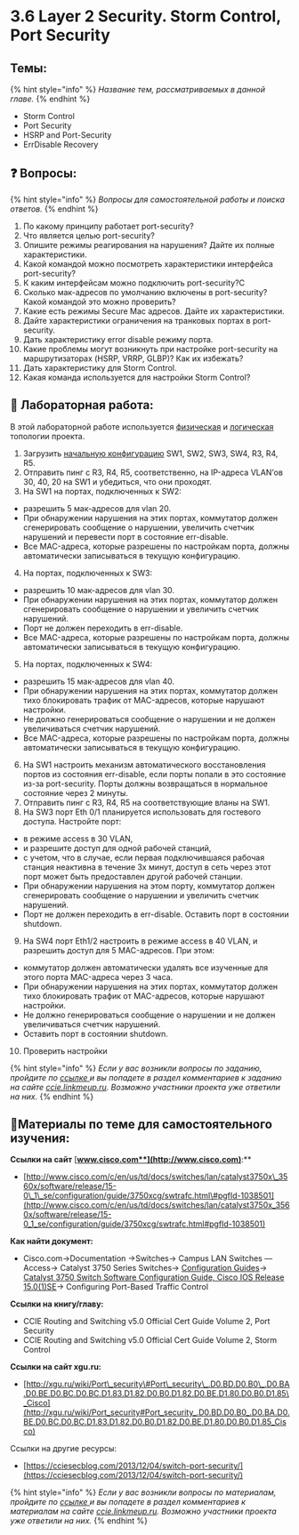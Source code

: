 # 3.6 Layer 2 Security. Storm Control, Port Security

## Темы:

{% hint style="info" %}
  _Название тем, рассматриваемых в данной главе._
{% endhint %}

* Storm Control
* Port Security
* HSRP and Port-Security
* ErrDisable Recovery

## ❓ Вопросы:

{% hint style="info" %}
 _Вопросы для самостоятельной работы и поиска ответов._
{% endhint %}

1. По какому принципу работает port-security?
2. Что является целью port-security?
3. Опишите режимы реагирования на нарушения? Дайте их полные характеристики.
4. Какой командой можно посмотреть характеристики интерфейса port-security?
5. К каким интерфейсам можно подключить port-security?С
6. Сколько мак-адресов по умолчанию включены в port-security? Какой командой это можно проверить?
7. Какие есть режимы Secure Mac адресов. Дайте их характеристики.
8. Дайте характеристики ограничения на транковых портах в port-security.
9. Дать характеристику error disable режиму порта.
10. Какие проблемы могут возникнуть при настройке port-security на маршрутизаторах \(HSRP, VRRP, GLBP\)? Как их избежать?
11. Дать характеристику для Storm Control.
12. Какая команда используется для настройки Storm Control?

## 📍 Лабораторная работа:

 В этой лабораторной работе используется [физическая](https://ccie.gitbook.io/ccie/topology#physic) и [логическая](https://ccie.gitbook.io/ccie/topology#logic) топологии проекта.

1. Загрузить [начальную конфигурацию](https://drive.google.com/open?id=0B8TdfSzCKkaxUl8xWlo2a3VJdHM) SW1, SW2, SW3, SW4, R3, R4, R5.  
2. Отправить пинг c R3, R4, R5, соответственно, на IP-адреса VLAN’ов 30, 40, 20 на SW1 и убедиться, что они проходят.  
3. На SW1 на портах, подключенных к SW2:

* разрешить 5 мак-адресов для vlan 20.
* При обнаружении нарушения на этих портах, коммутатор должен сгенерировать сообщение о нарушении, увеличить счетчик нарушений и перевести порт в состояние err-disable.
* Все MAC-адреса, которые разрешены по настройкам порта, должны автоматически записываться в текущую конфигурацию.

4. На портах, подключенных к SW3:

* разрешить 10 мак-адресов для vlan 30.
* При обнаружении нарушения на этих портах, коммутатор должен сгенерировать сообщение о нарушении и увеличить счетчик нарушений.
* Порт не должен переходить в err-disable.
* Все MAC-адреса, которые разрешены по настройкам порта, должны автоматически записываться в текущую конфигурацию.

5. На портах, подключенных к SW4:

* разрешить 15 мак-адресов для vlan 40.
* При обнаружении нарушения на этих портах, коммутатор должен тихо блокировать трафик от MAC-адресов, которые нарушают настройки.
* Не должно генерироваться сообщение о нарушении и не должен увеличиваться счетчик нарушений.
* Все MAC-адреса, которые разрешены по настройкам порта, должны автоматически записываться в текущую конфигурацию.

6. На SW1 настроить механизм автоматического восстановления портов из состояния err-disable, если порты попали в это состояние из-за port-security. Порты должны возвращаться в нормальное состояние через 2 минуты.  
7. Отправить пинг c R3, R4, R5 на соответствующие вланы на SW1.  
8. На SW3 порт Eth 0/1 планируется использовать для гостевого доступа. Настройте порт:

* в режиме access в 30 VLAN,
* и разрешите доступ для одной рабочей станций,
* с учетом, что в случае, если первая подключившаяся рабочая станция неактивна в течение 3х минут, доступ в сеть через этот порт может быть предоставлен другой рабочей станции.
* При обнаружении нарушения на этом порту, коммутатор должен сгенерировать сообщение о нарушении и увеличить счетчик нарушений.
* Порт не должен переходить в err-disable. Оставить порт в состоянии shutdown.

9. На SW4 порт Eth1/2 настроить в режиме access в 40 VLAN, и разрешить доступ для 5 MAC-адресов. При этом:

* коммутатор должен автоматически удалять все изученные для этого порта MAC-адреса через 3 часа.
* При обнаружении нарушения на этих портах, коммутатор должен тихо блокировать трафик от MAC-адресов, которые нарушают настройки.
* Не должно генерироваться сообщение о нарушении и не должен увеличиваться счетчик нарушений.
* Оставить порт в состоянии shutdown.

10. Проверить настройки

{% hint style="info" %}
 _Если у вас возникли вопросы по заданию, пройдите по_ [_ссылке_ ](http://ccie.linkmeup.ru/2016/05/20/laboratornaya-rabota-po-teme-18-layer-2-security-7-1/)_и вы попадете в раздел комментариев к заданию на сайте_ [_ccie.linkmeup.ru_](http://ccie.linkmeup.ru/)_. Возможно участники проекта уже ответили на них._
{% endhint %}

## 📌Материалы по теме для самостоятельного изучения:



**Ссылки на сайт** [**www.cisco.com**](http://www.cisco.com)**:**

* [http://www.cisco.com/c/en/us/td/docs/switches/lan/catalyst3750x\_3560x/software/release/15-0\_1\_se/configuration/guide/3750xcg/swtrafc.html\#pgfId-1038501](http://www.cisco.com/c/en/us/td/docs/switches/lan/catalyst3750x_3560x/software/release/15-0_1_se/configuration/guide/3750xcg/swtrafc.html#pgfId-1038501)

**Как найти документ:**

* Cisco.com→Documentation →Switches→ Campus LAN Switches — Access→ Catalyst 3750 Series Switches→ [Configuration Guides](http://www.cisco.com/c/en/us/support/switches/catalyst-3750-series-switches/products-installation-and-configuration-guides-list.html)→ [Catalyst 3750 Switch Software Configuration Guide, Cisco IOS Release 15.0\(1\)SE](http://www.cisco.com/c/en/us/td/docs/switches/lan/catalyst3750/software/release/15-0_1_se/configuration/guide/scg_3750.html)→ Configuring Port-Based Traffic Control

**Ссылки на книгу/главу:**

* CCIE Routing and Switching v5.0 Official Cert Guide Volume 2, Port Security
* CCIE Routing and Switching v5.0 Official Cert Guide Volume 2, Storm Control

**Ссылки на сайт xgu.ru:**

* [http://xgu.ru/wiki/Port\_security\#Port\_security\_.D0.BD.D0.B0\_.D0.BA.D0.BE.D0.BC.D0.BC.D1.83.D1.82.D0.B0.D1.82.D0.BE.D1.80.D0.B0.D1.85\_Cisco](http://xgu.ru/wiki/Port_security#Port_security_.D0.BD.D0.B0_.D0.BA.D0.BE.D0.BC.D0.BC.D1.83.D1.82.D0.B0.D1.82.D0.BE.D1.80.D0.B0.D1.85_Cisco)

Ссылки на другие ресурсы:

* [https://cciesecblog.com/2013/12/04/switch-port-security/](https://cciesecblog.com/2013/12/04/switch-port-security/)

{% hint style="info" %}
_Если у вас возникли вопросы по материалам, пройдите по_ [_ссылке_ ](http://ccie.linkmeup.ru/2016/05/20/tsikl-3-tema-18-layer-2-security-7-1/)_и вы попадете в раздел комментариев к материалам на сайте_ [_ccie.linkmeup.ru_](http://ccie.linkmeup.ru/)_. Возможно участники проекта уже ответили на них._
{% endhint %}

